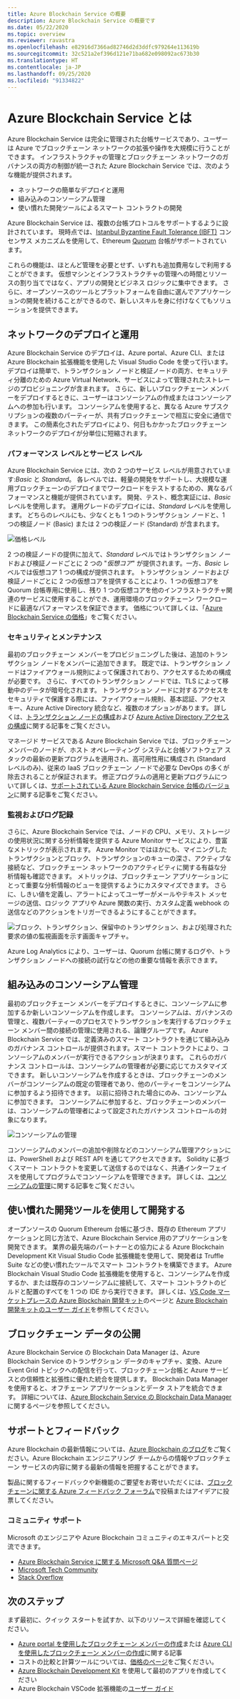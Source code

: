 ```yaml
---
title: Azure Blockchain Service の概要
description: Azure Blockchain Service の概要です
ms.date: 05/22/2020
ms.topic: overview
ms.reviewer: ravastra
ms.openlocfilehash: e82916d7366ad82746d2d3ddfc979264e113619b
ms.sourcegitcommit: 32c521a2ef396d121e71ba682e098092ac673b30
ms.translationtype: HT
ms.contentlocale: ja-JP
ms.lasthandoff: 09/25/2020
ms.locfileid: "91334822"
---
```

# <a name="what-is-azure-blockchain-service"></a>Azure Blockchain Service とは

Azure Blockchain Service は完全に管理された台帳サービスであり、ユーザーは Azure でブロックチェーン ネットワークの拡張や操作を大規模に行うことができます。 インフラストラクチャの管理とブロックチェーン ネットワークのガバナンスの両方の制御が統一された Azure Blockchain Service では、次のような機能が提供されます。

* ネットワークの簡単なデプロイと運用
* 組み込みのコンソーシアム管理
* 使い慣れた開発ツールによるスマート コントラクトの開発

Azure Blockchain Service は、複数の台帳プロトコルをサポートするように設計されています。 現時点では、[Istanbul Byzantine Fault Tolerance (IBFT)](https://github.com/jpmorganchase/quorum/wiki/Quorum-Consensus) コンセンサス メカニズムを使用して、Ethereum [Quorum](https://www.goquorum.com/) 台帳がサポートされています。

これらの機能は、ほとんど管理を必要とせず、いずれも追加費用なしで利用することができます。 仮想マシンとインフラストラクチャの管理への時間とリソースの割り当てではなく、アプリの開発とビジネス ロジックに集中できます。 さらに、オープンソースのツールとプラットフォームを自由に選んでアプリケーションの開発を続けることができるので、新しいスキルを身に付けなくてもソリューションを提供できます。

## <a name="network-deployment-and-operations"></a>ネットワークのデプロイと運用

Azure Blockchain Service のデプロイは、Azure portal、Azure CLI、または Azure Blockchain 拡張機能を使用した Visual Studio Code を使って行います。 デプロイは簡単で、トランザクション ノードと検証ノードの両方、セキュリティ分離のための Azure Virtual Network、サービスによって管理されたストレージのプロビジョニングが含まれます。  さらに、新しいブロックチェーン メンバーをデプロイするときに、ユーザーはコンソーシアムの作成またはコンソーシアムへの参加も行います。  コンソーシアムを使用すると、異なる Azure サブスクリプションの複数のパーティーが、共有ブロックチェーンで相互に安全に通信できます。  この簡素化されたデプロイにより、何日もかかったブロックチェーン ネットワークのデプロイが分単位に短縮されます。

### <a name="performance-and-service-tiers"></a>パフォーマンス レベルとサービス レベル

Azure Blockchain Service には、次の 2 つのサービス レベルが用意されています:*Basic* と *Standard*。 各レベルでは、軽量の開発をサポートし、大規模な運用ブロックチェーンのデプロイまでワークロードをテストするための、異なるパフォーマンスと機能が提供されています。 開発、テスト、概念実証には、*Basic* レベルを使用します。 運用グレードのデプロイには、*Standard* レベルを使用します。 どちらのレベルにも、少なくとも 1 つのトランザクション ノードと、1 つの検証ノード (Basic) または 2 つの検証ノード (Standard) が含まれます。 

![価格レベル](./media/overview/pricing-tiers.png)

2 つの検証ノードの提供に加えて、*Standard* レベルではトランザクション ノードおよび検証ノードごとに 2 つの "*仮想コア*" が提供されます。一方、*Basic* レベルでは仮想コア 1 つの構成が提供されます。  トランザクション ノードおよび検証ノードごとに 2 つの仮想コアを提供することにより、1 つの仮想コアを Quorum 台帳専用に使用し、残り 1 つの仮想コアを他のインフラストラクチャ関連のサービスに使用することができ、運用環境のブロックチェーン ワークロードに最適なパフォーマンスを保証できます。 価格について詳しくは、「[Azure Blockchain Service の価格](https://azure.microsoft.com/pricing/details/blockchain-service)」をご覧ください。

### <a name="security-and-maintenance"></a>セキュリティとメンテナンス

最初のブロックチェーン メンバーをプロビジョニングした後は、追加のトランザクション ノードをメンバーに追加できます。  既定では、トランザクション ノードはファイアウォール規則によって保護されており、アクセスするための構成が必要です。  さらに、すべてのトランザクション ノードでは、TLS によって移動中のデータが暗号化されます。  トランザクション ノードに対するアクセスをセキュリティで保護する際には、ファイアウォール規則、基本認証、アクセス キー、Azure Active Directory 統合など、複数のオプションがあります。 詳しくは、[トランザクション ノードの構成](configure-transaction-nodes.md)および [Azure Active Directory アクセスの構成](configure-aad.md)に関する記事をご覧ください。

マネージド サービスである Azure Blockchain Service では、ブロックチェーン メンバーのノードが、ホスト オペレーティング システムと台帳ソフトウェア スタックの最新の更新プログラムを適用され、高可用性用に構成され (Standard レベルのみ)、従来の IaaS ブロックチェーン ノードで必要な DevOps の多くが除去されることが保証されます。  修正プログラムの適用と更新プログラムについて詳しくは、[サポートされている Azure Blockchain Service 台帳のバージョン](ledger-versions.md)に関する記事をご覧ください。

### <a name="monitoring-and-logging"></a>監視およびログ記録

さらに、Azure Blockchain Service では、ノードの CPU、メモリ、ストレージの使用状況に関する分析情報を提供する Azure Monitor サービスにより、豊富なメトリックが表示されます。  Azure Monitor ではほかにも、マイニングしたトランザクションとブロック、トランザクションのキューの深さ、アクティブな接続など、ブロックチェーン ネットワークのアクティビティに関する有益な分析情報も確認できます。  メトリックは、ブロックチェーン アプリケーションにとって重要な分析情報のビューを提供するようにカスタマイズできます。  さらに、しきい値を定義し、アラートによってユーザーがメールやテキスト メッセージの送信、ロジック アプリや Azure 関数の実行、カスタム定義 webhook の送信などのアクションをトリガーできるようにすることができます。

![ブロック、トランザクション、保留中のトランザクション、および処理された要求の値の監視画面を示す画面キャプチャ。](./media/overview/metrics.png)

Azure Log Analytics により、ユーザーは、Quorum 台帳に関するログや、トランザクション ノードへの接続の試行などの他の重要な情報を表示できます。

## <a name="built-in-consortium-management"></a>組み込みのコンソーシアム管理

最初のブロックチェーン メンバーをデプロイするときに、コンソーシアムに参加するか新しいコンソーシアムを作成します。  コンソーシアムは、ガバナンスの管理と、複数パーティーのプロセスでトランザクションを実行するブロックチェーン メンバー間の接続の管理に使用される、論理グループです。  Azure Blockchain Service では、定義済みのスマート コントラクトを通じて組み込みのガバナンス コントロールが提供されます。スマート コントラクトにより、コンソーシアムのメンバーが実行できるアクションが決まります。  これらのガバナンス コントロールは、コンソーシアムの管理者が必要に応じてカスタマイズできます。 新しいコンソーシアムを作成するときは、ブロックチェーンのメンバーがコンソーシアムの既定の管理者であり、他のパーティーをコンソーシアムに参加するよう招待できます。  以前に招待された場合にのみ、コンソーシアムに参加できます。  コンソーシアムに参加すると、ブロックチェーンのメンバーは、コンソーシアムの管理者によって設定されたガバナンス コントロールの対象になります。

![コンソーシアムの管理](./media/overview/consortium.png)

コンソーシアムのメンバーの追加や削除などのコンソーシアム管理アクションには、PowerShell および REST API を通じてアクセスできます。 Solidity に基づくスマート コントラクトを変更して送信するのではなく、共通インターフェイスを使用してプログラムでコンソーシアムを管理できます。 詳しくは、[コンソーシアムの管理](consortium.md)に関する記事をご覧ください。

## <a name="develop-using-familiar-development-tools"></a>使い慣れた開発ツールを使用して開発する

オープンソースの Quorum Ethereum 台帳に基づき、既存の Ethereum アプリケーションと同じ方法で、Azure Blockchain Service 用のアプリケーションを開発できます。 業界の最先端のパートナーとの協力による Azure Blockchain Development Kit Visual Studio Code 拡張機能を使用して、開発者は Truffle Suite などの使い慣れたツールでスマート コントラクトを構築できます。 Azure Blockchain Visual Studio Code 拡張機能を使用すると、コンソーシアムを作成するか、または既存のコンソーシアムに接続して、スマート コントラクトのビルドと配置のすべてを 1 つの IDE から実行できます。 詳しくは、[VS Code マーケットプレースの Azure Blockchain 開発キット](https://aka.ms/vscodebcextension)のページと [Azure Blockchain 開発キットのユーザー ガイド](https://aka.ms/vscodebcextensionwiki)を参照してください。

## <a name="publish-blockchain-data"></a>ブロックチェーン データの公開

Azure Blockchain Service の Blockchain Data Manager は、Azure Blockchain Service のトランザクション データのキャプチャ、変換、Azure Event Grid トピックへの配信を行って、ブロックチェーン台帳と Azure サービスとの信頼性と拡張性に優れた統合を提供します。 Blockchain Data Manager を使用すると、オフチェーン アプリケーションとデータ ストアを統合できます。 詳細については、[Azure Blockchain Service の Blockchain Data Manager](data-manager.md) に関するページを参照してください。

## <a name="support-and-feedback"></a>サポートとフィードバック

Azure Blockchain の最新情報については、[Azure Blockchain のブログ](https://azure.microsoft.com/blog/topics/blockchain/)をご覧ください。Azure Blockchain エンジニアリング チームからの情報やブロックチェーン サービスの内容に関する最新の情報を把握することができます。

製品に関するフィードバックや新機能のご要望をお寄せいただくには、[ブロックチェーンに関する Azure フィードバック フォーラム](https://aka.ms/blockchainuservoice)で投稿またはアイデアに投票してください。

### <a name="community-support"></a>コミュニティ サポート

Microsoft のエンジニアや Azure Blockchain コミュニティのエキスパートと交流できます。

* [Azure Blockchain Service に関する Microsoft Q&A 質問ページ](/answers/topics/azure-blockchain-service.html)
* [Microsoft Tech Community](https://techcommunity.microsoft.com/t5/Blockchain/bd-p/AzureBlockchain)
* [Stack Overflow](https://stackoverflow.com/questions/tagged/azure-blockchain-service)

## <a name="next-steps"></a>次のステップ

まず最初に、クイック スタートを試すか、以下のリソースで詳細を確認してください。
* [Azure portal を使用したブロックチェーン メンバーの作成](create-member.md)または [Azure CLI を使用したブロックチェーン メンバーの作成](create-member-cli.md)に関する記事
* コストの比較と計算ツールについては、[価格のページ](https://azure.microsoft.com/pricing/details/blockchain-service)をご覧ください。
* [Azure Blockchain Development Kit](https://github.com/Azure-Samples/blockchain-devkit) を使用して最初のアプリを作成してください
* Azure Blockchain VSCode 拡張機能の[ユーザー ガイド](https://github.com/Microsoft/vscode-azure-blockchain-ethereum/wiki)
